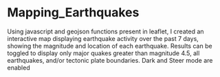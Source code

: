 # Mapping_Earthquakes

Using javascript and geojson functions present in leaflet, I created an interactive map displaying earthquake activity over the past 7 days, showing the magnitude and location of each earthquake.  Results can be toggled to display only major quakes greater than magnitude 4.5, all earthquakes, and/or tectonic plate boundaries. Dark and Steer mode are enabled 

